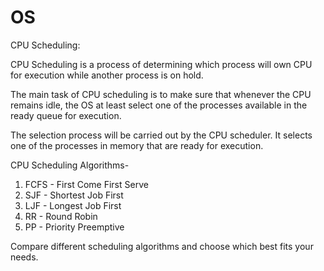 # OS

CPU Scheduling: 

CPU Scheduling is a process of determining which process will own CPU for execution while another process is on hold.

The main task of CPU scheduling is to make sure that whenever the CPU remains idle, the OS at least select one of the processes available in the ready queue for execution.

The selection process will be carried out by the CPU scheduler. It selects one of the processes in memory that are ready for execution.


CPU Scheduling Algorithms- 
1. FCFS - First Come First Serve
2. SJF - Shortest Job First
3. LJF - Longest Job First
4. RR - Round Robin
5. PP - Priority Preemptive

Compare different scheduling algorithms and choose which best fits your needs.
